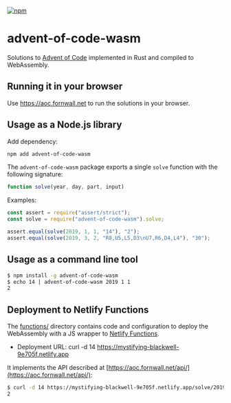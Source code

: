 [![npm](https://img.shields.io/npm/v/advent-of-code-wasm.svg)](https://www.npmjs.com/package/advent-of-code-wasm)

# advent-of-code-wasm

Solutions to [Advent of Code](https://adventofcode.com/) implemented in Rust and compiled to WebAssembly.

## Running it in your browser

Use https://aoc.fornwall.net to run the solutions in your browser.

## Usage as a Node.js library

Add dependency:

```sh
npm add advent-of-code-wasm
```

The `advent-of-code-wasm` package exports a single `solve` function with the following signature:

```js
function solve(year, day, part, input)
```

Examples:

```js
const assert = require("assert/strict");
const solve = require("advent-of-code-wasm").solve;

assert.equal(solve(2019, 1, 1, "14"), "2");
assert.equal(solve(2019, 3, 2, "R8,U5,L5,D3\nU7,R6,D4,L4"), "30");
```

## Usage as a command line tool

```sh
$ npm install -g advent-of-code-wasm
$ echo 14 | advent-of-code-wasm 2019 1 1
2
```

## Deployment to Netlify Functions

The [functions/](https://github.com/fornwall/advent-of-code/tree/master/crates/wasm/functions) directory contains code and configuration to deploy the WebAssembly with a JS wrapper to [Netlify Functions](https://www.netlify.com/products/functions/).

- Deployment URL: curl -d 14 https://mystifying-blackwell-9e705f.netlify.app

It implements the API described at [https://aoc.fornwall.net/api/](https://aoc.fornwall.net/api/):

```sh
$ curl -d 14 https://mystifying-blackwell-9e705f.netlify.app/solve/2019/1/1
2
```
